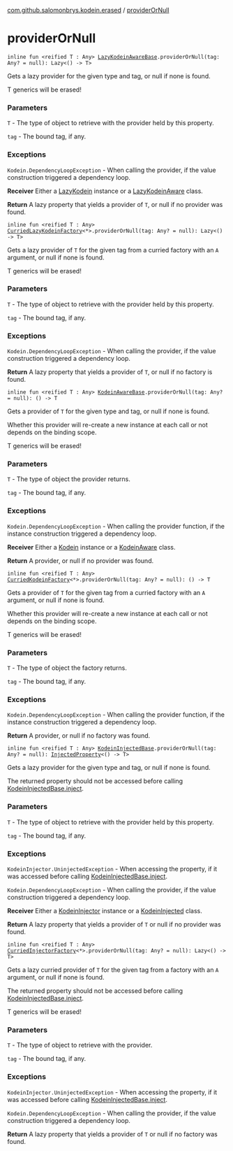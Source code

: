 [com.github.salomonbrys.kodein.erased](index.md) / [providerOrNull](.)

# providerOrNull

`inline fun <reified T : Any> `[`LazyKodeinAwareBase`](../com.github.salomonbrys.kodein/-lazy-kodein-aware-base/index.md)`.providerOrNull(tag: Any? = null): Lazy<() -> T>`

Gets a lazy provider for the given type and tag, or null if none is found.

T generics will be erased!

### Parameters

`T` - The type of object to retrieve with the provider held by this property.

`tag` - The bound tag, if any.

### Exceptions

`Kodein.DependencyLoopException` - When calling the provider, if the value construction triggered a dependency loop.

**Receiver**
Either a [LazyKodein](../com.github.salomonbrys.kodein/-lazy-kodein/index.md) instance or a [LazyKodeinAware](../com.github.salomonbrys.kodein/-lazy-kodein-aware.md) class.

**Return**
A lazy property that yields a provider of `T`, or null if no provider was found.

`inline fun <reified T : Any> `[`CurriedLazyKodeinFactory`](../com.github.salomonbrys.kodein/-curried-lazy-kodein-factory/index.md)`<*>.providerOrNull(tag: Any? = null): Lazy<() -> T>`

Gets a lazy provider of `T` for the given tag from a curried factory with an `A` argument, or null if none is found.

T generics will be erased!

### Parameters

`T` - The type of object to retrieve with the provider held by this property.

`tag` - The bound tag, if any.

### Exceptions

`Kodein.DependencyLoopException` - When calling the provider, if the value construction triggered a dependency loop.

**Return**
A lazy property that yields a provider of `T`, or null if no factory is found.

`inline fun <reified T : Any> `[`KodeinAwareBase`](../com.github.salomonbrys.kodein/-kodein-aware-base/index.md)`.providerOrNull(tag: Any? = null): () -> T`

Gets a provider of `T` for the given type and tag, or null if none is found.

Whether this provider will re-create a new instance at each call or not depends on the binding scope.

T generics will be erased!

### Parameters

`T` - The type of object the provider returns.

`tag` - The bound tag, if any.

### Exceptions

`Kodein.DependencyLoopException` - When calling the provider function, if the instance construction triggered a dependency loop.

**Receiver**
Either a [Kodein](../com.github.salomonbrys.kodein/-kodein/index.md) instance or a [KodeinAware](../com.github.salomonbrys.kodein/-kodein-aware.md) class.

**Return**
A provider, or null if no provider was found.

`inline fun <reified T : Any> `[`CurriedKodeinFactory`](../com.github.salomonbrys.kodein/-curried-kodein-factory/index.md)`<*>.providerOrNull(tag: Any? = null): () -> T`

Gets a provider of `T` for the given tag from a curried factory with an `A` argument, or null if none is found.

Whether this provider will re-create a new instance at each call or not depends on the binding scope.

T generics will be erased!

### Parameters

`T` - The type of object the factory returns.

`tag` - The bound tag, if any.

### Exceptions

`Kodein.DependencyLoopException` - When calling the provider function, if the instance construction triggered a dependency loop.

**Return**
A provider, or null if no factory was found.

`inline fun <reified T : Any> `[`KodeinInjectedBase`](../com.github.salomonbrys.kodein/-kodein-injected-base/index.md)`.providerOrNull(tag: Any? = null): `[`InjectedProperty`](../com.github.salomonbrys.kodein/-injected-property/index.md)`<() -> T>`

Gets a lazy provider for the given type and tag, or null if none is found.

The returned property should not be accessed before calling [KodeinInjectedBase.inject](../com.github.salomonbrys.kodein/-kodein-injected-base/inject.md).

### Parameters

`T` - The type of object to retrieve with the provider held by this property.

`tag` - The bound tag, if any.

### Exceptions

`KodeinInjector.UninjectedException` - When accessing the property, if it was accessed before calling [KodeinInjectedBase.inject](../com.github.salomonbrys.kodein/-kodein-injected-base/inject.md).

`Kodein.DependencyLoopException` - When calling the provider, if the value construction triggered a dependency loop.

**Receiver**
Either a [KodeinInjector](../com.github.salomonbrys.kodein/-kodein-injector/index.md) instance or a [KodeinInjected](../com.github.salomonbrys.kodein/-kodein-injected.md) class.

**Return**
A lazy property that yields a provider of `T` or null if no provider was found.

`inline fun <reified T : Any> `[`CurriedInjectorFactory`](../com.github.salomonbrys.kodein/-curried-injector-factory/index.md)`<*>.providerOrNull(tag: Any? = null): Lazy<() -> T>`

Gets a lazy curried provider of `T` for the given tag from a factory with an `A` argument, or null if none is found.

The returned property should not be accessed before calling [KodeinInjectedBase.inject](../com.github.salomonbrys.kodein/-kodein-injected-base/inject.md).

T generics will be erased!

### Parameters

`T` - The type of object to retrieve with the provider.

`tag` - The bound tag, if any.

### Exceptions

`KodeinInjector.UninjectedException` - When accessing the property, if it was accessed before calling [KodeinInjectedBase.inject](../com.github.salomonbrys.kodein/-kodein-injected-base/inject.md).

`Kodein.DependencyLoopException` - When calling the provider, if the value construction triggered a dependency loop.

**Return**
A lazy property that yields a provider of `T` or null if no factory was found.

